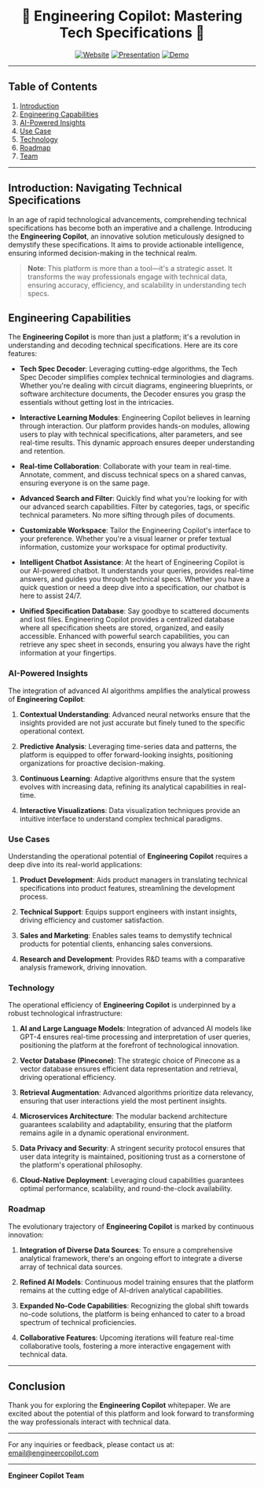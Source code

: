 <div align="center">

# 🚀 Engineering Copilot: Mastering Tech Specifications 🚀

  [![Website](https://img.shields.io/badge/-Website-blue?style=for-the-badge&logo=logoColor=white)](https://kp-fellows-documents.vercel.app/)
  [![Presentation](https://img.shields.io/badge/-Presentation-orange?style=for-the-badge&logo=logoColor=white)](https://www.loom.com/share/7b8b3d11cb074de28de8418348f4c0ac)
  [![Demo](https://img.shields.io/badge/-Demo-green?style=for-the-badge&logo=logoColor=white)](https://www.loom.com/share/143ed397944945c38f69a1a741475d41?sid=a27b6242-2793-45e4-9b8a-a6422e8bbc8a)

---
</div>

## Table of Contents

1. [Introduction](#introduction)
2. [Engineering Capabilities](#engineering-capabilities)
3. [AI-Powered Insights](#ai-powered-insights)
4. [Use Case](#use-case)
5. [Technology](#technology)
6. [Roadmap](#roadmap)
7. [Team](#team)

---

## Introduction: Navigating Technical Specifications

In an age of rapid technological advancements, comprehending technical specifications has become both an imperative and a challenge. Introducing the **Engineering Copilot**, an innovative solution meticulously designed to demystify these specifications. It aims to provide actionable intelligence, ensuring informed decision-making in the technical realm.

> **Note**: This platform is more than a tool—it's a strategic asset. It transforms the way professionals engage with technical data, ensuring accuracy, efficiency, and scalability in understanding tech specs.


## Engineering Capabilities

The **Engineering Copilot** is more than just a platform; it's a revolution in understanding and decoding technical specifications. Here are its core features:

- **Tech Spec Decoder**: Leveraging cutting-edge algorithms, the Tech Spec Decoder simplifies complex technical terminologies and diagrams. Whether you're dealing with circuit diagrams, engineering blueprints, or software architecture documents, the Decoder ensures you grasp the essentials without getting lost in the intricacies.

- **Interactive Learning Modules**: Engineering Copilot believes in learning through interaction. Our platform provides hands-on modules, allowing users to play with technical specifications, alter parameters, and see real-time results. This dynamic approach ensures deeper understanding and retention.

- **Real-time Collaboration**: Collaborate with your team in real-time. Annotate, comment, and discuss technical specs on a shared canvas, ensuring everyone is on the same page.

- **Advanced Search and Filter**: Quickly find what you're looking for with our advanced search capabilities. Filter by categories, tags, or specific technical parameters. No more sifting through piles of documents.

- **Customizable Workspace**: Tailor the Engineering Copilot's interface to your preference. Whether you're a visual learner or prefer textual information, customize your workspace for optimal productivity.


- **Intelligent Chatbot Assistance**: At the heart of Engineering Copilot is our AI-powered chatbot. It understands your queries, provides real-time answers, and guides you through technical specs. Whether you have a quick question or need a deep dive into a specification, our chatbot is here to assist 24/7.

- **Unified Specification Database**: Say goodbye to scattered documents and lost files. Engineering Copilot provides a centralized database where all specification sheets are stored, organized, and easily accessible. Enhanced with powerful search capabilities, you can retrieve any spec sheet in seconds, ensuring you always have the right information at your fingertips.

### AI-Powered Insights

The integration of advanced AI algorithms amplifies the analytical prowess of **Engineering Copilot**:

1. **Contextual Understanding**: Advanced neural networks ensure that the insights provided are not just accurate but finely tuned to the specific operational context.
  
2. **Predictive Analysis**: Leveraging time-series data and patterns, the platform is equipped to offer forward-looking insights, positioning organizations for proactive decision-making.
  
3. **Continuous Learning**: Adaptive algorithms ensure that the system evolves with increasing data, refining its analytical capabilities in real-time.
  
4. **Interactive Visualizations**: Data visualization techniques provide an intuitive interface to understand complex technical paradigms.

### Use Cases

Understanding the operational potential of **Engineering Copilot** requires a deep dive into its real-world applications:

1. **Product Development**: Aids product managers in translating technical specifications into product features, streamlining the development process.
  
2. **Technical Support**: Equips support engineers with instant insights, driving efficiency and customer satisfaction.
  
3. **Sales and Marketing**: Enables sales teams to demystify technical products for potential clients, enhancing sales conversions.
  
4. **Research and Development**: Provides R&D teams with a comparative analysis framework, driving innovation.

### Technology

The operational efficiency of **Engineering Copilot** is underpinned by a robust technological infrastructure:

1. **AI and Large Language Models**: Integration of advanced AI models like GPT-4 ensures real-time processing and interpretation of user queries, positioning the platform at the forefront of technological innovation.
  
2. **Vector Database (Pinecone)**: The strategic choice of Pinecone as a vector database ensures efficient data representation and retrieval, driving operational efficiency.
  
3. **Retrieval Augmentation**: Advanced algorithms prioritize data relevancy, ensuring that user interactions yield the most pertinent insights.
  
4. **Microservices Architecture**: The modular backend architecture guarantees scalability and adaptability, ensuring that the platform remains agile in a dynamic operational environment.
  
5. **Data Privacy and Security**: A stringent security protocol ensures that user data integrity is maintained, positioning trust as a cornerstone of the platform's operational philosophy.
  
6. **Cloud-Native Deployment**: Leveraging cloud capabilities guarantees optimal performance, scalability, and round-the-clock availability.

### Roadmap

The evolutionary trajectory of **Engineering Copilot** is marked by continuous innovation:

1. **Integration of Diverse Data Sources**: To ensure a comprehensive analytical framework, there's an ongoing effort to integrate a diverse array of technical data sources.
  
2. **Refined AI Models**: Continuous model training ensures that the platform remains at the cutting edge of AI-driven analytical capabilities.
  
3. **Expanded No-Code Capabilities**: Recognizing the global shift towards no-code solutions, the platform is being enhanced to cater to a broad spectrum of technical proficiencies.
  
4. **Collaborative Features**: Upcoming iterations will feature real-time collaborative tools, fostering a more interactive engagement with technical data.


---

## Conclusion

Thank you for exploring the **Engineering Copilot** whitepaper. We are excited about the potential of this platform and look forward to transforming the way professionals interact with technical data.

---

For any inquiries or feedback, please contact us at: [email@engineercopilot.com](mailto:email@engineercopilot.com)

---

**Engineer Copilot Team**

